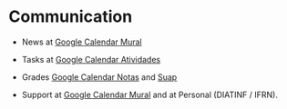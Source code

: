Communication
====

- News at [Google Calendar Mural](https://classroom.google.com/u/3/c/NTQzODQyMzA5MTUz)

- Tasks at [Google Calendar Atividades](https://classroom.google.com/u/3/w/NTQzODQyMzA5MTUz/t/all)

- Grades [Google Calendar Notas](https://classroom.google.com/u/3/c/NTQzODQyMzA5MTUz) and [Suap](https://suap.ifrn.edu.br)

- Support at [Google Calendar Mural](https://classroom.google.com/u/3/c/NTQzODQyMzA5MTUz) and at Personal (DIATINF / IFRN).
